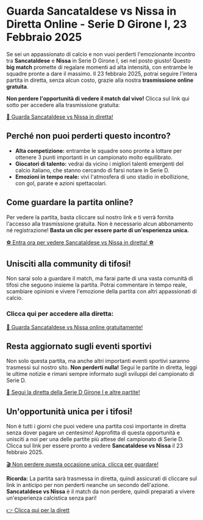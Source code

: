 # Guarda Sancataldese vs Nissa in Diretta Online - Serie D Girone I, 23 Febbraio 2025

Se sei un appassionato di calcio e non vuoi perderti l'emozionante incontro tra **Sancataldese** e **Nissa** in Serie D Girone I, sei nel posto giusto! Questo **big match** promette di regalare momenti ad alta intensità, con entrambe le squadre pronte a dare il massimo. Il 23 febbraio 2025, potrai seguire l'intera partita in diretta, senza alcun costo, grazie alla nostra **trasmissione online gratuita**.

**Non perdere l'opportunità di vedere il match dal vivo!** Clicca sul link qui sotto per accedere alla trasmissione gratuita:

[🎥 Guarda Sancataldese vs Nissa in diretta!](https://tinyurl.com/livestreamfreeo?st=Sancataldese+vs+Nissa&si=gh)

## Perché non puoi perderti questo incontro?

- **Alta competizione:** entrambe le squadre sono pronte a lottare per ottenere 3 punti importanti in un campionato molto equilibrato.
- **Giocatori di talento:** vedrai da vicino i migliori talenti emergenti del calcio italiano, che stanno cercando di farsi notare in Serie D.
- **Emozioni in tempo reale:** vivi l'atmosfera di uno stadio in ebollizione, con gol, parate e azioni spettacolari.

## Come guardare la partita online?

Per vedere la partita, basta cliccare sul nostro link e ti verrà fornita l'accesso alla trasmissione gratuita. Non è necessario alcun abbonamento né registrazione! **Basta un clic per essere parte di un'esperienza unica.**

[⚽ Entra ora per vedere Sancataldese vs Nissa in diretta! ⚽](https://tinyurl.com/livestreamfreeo?st=Sancataldese+vs+Nissa&si=gh)

## Unisciti alla community di tifosi!

Non sarai solo a guardare il match, ma farai parte di una vasta comunità di tifosi che seguono insieme la partita. Potrai commentare in tempo reale, scambiare opinioni e vivere l'emozione della partita con altri appassionati di calcio.

### Clicca qui per accedere alla diretta:

[📲 Guarda Sancataldese vs Nissa online gratuitamente!](https://tinyurl.com/livestreamfreeo?st=Sancataldese+vs+Nissa&si=gh)

## Resta aggiornato sugli eventi sportivi

Non solo questa partita, ma anche altri importanti eventi sportivi saranno trasmessi sul nostro sito. **Non perderti nulla!** Segui le partite in diretta, leggi le ultime notizie e rimani sempre informato sugli sviluppi del campionato di Serie D.

[🚨 Segui la diretta della Serie D Girone I e altre partite!](https://tinyurl.com/livestreamfreeo?st=Sancataldese+vs+Nissa&si=gh)

## Un'opportunità unica per i tifosi!

Non è tutti i giorni che puoi vedere una partita così importante in diretta senza dover pagare un centesimo! Approfitta di questa opportunità e unisciti a noi per una delle partite più attese del campionato di Serie D. Clicca sul link per essere pronto a vedere **Sancataldese vs Nissa** il 23 febbraio 2025.

[🎬 Non perdere questa occasione unica, clicca per guardare!](https://tinyurl.com/livestreamfreeo?st=Sancataldese+vs+Nissa&si=gh)

**Ricorda:** La partita sarà trasmessa in diretta, quindi assicurati di cliccare sul link in anticipo per non perderti neanche un secondo dell'azione. **Sancataldese vs Nissa** è il match da non perdere, quindi preparati a vivere un'esperienza calcistica senza pari!

[👉 Clicca qui per la dirett](https://tinyurl.com/livestreamfreeo?st=Sancataldese+vs+Nissa&si=gh)
